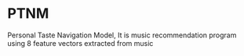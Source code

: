# PTNM
Personal Taste Navigation Model, It is music recommendation program using 8 feature vectors extracted from music
